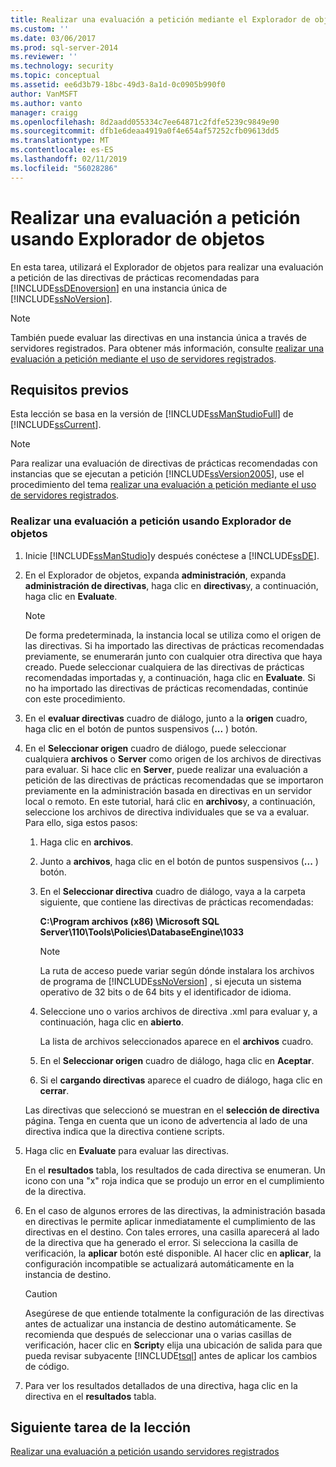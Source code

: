 ```yaml
---
title: Realizar una evaluación a petición mediante el Explorador de objetos | Microsoft Docs
ms.custom: ''
ms.date: 03/06/2017
ms.prod: sql-server-2014
ms.reviewer: ''
ms.technology: security
ms.topic: conceptual
ms.assetid: ee6d3b79-18bc-49d3-8a1d-0c0905b990f0
author: VanMSFT
ms.author: vanto
manager: craigg
ms.openlocfilehash: 8d2aadd055334c7ee64871c2fdfe5239c9849e90
ms.sourcegitcommit: dfb1e6deaa4919a0f4e654af57252cfb09613dd5
ms.translationtype: MT
ms.contentlocale: es-ES
ms.lasthandoff: 02/11/2019
ms.locfileid: "56028286"
---
```

# <a name="perform-an-on-demand-evaluation-by-using-object-explorer"></a>Realizar una evaluación a petición usando Explorador de objetos
  En esta tarea, utilizará el Explorador de objetos para realizar una evaluación a petición de las directivas de prácticas recomendadas para [!INCLUDE[ssDEnoversion](../includes/ssdenoversion-md.md)] en una instancia única de [!INCLUDE[ssNoVersion](../includes/ssnoversion-md.md)].  
  
> [!NOTE]  
>  También puede evaluar las directivas en una instancia única a través de servidores registrados. Para obtener más información, consulte [realizar una evaluación a petición mediante el uso de servidores registrados](../../2014/tutorials/perform-an-on-demand-evaluation-by-using-registered-servers.md).  
  
## <a name="prerequisites"></a>Requisitos previos  
 Esta lección se basa en la versión de [!INCLUDE[ssManStudioFull](../includes/ssmanstudiofull-md.md)] de [!INCLUDE[ssCurrent](../includes/sscurrent-md.md)].  
  
> [!NOTE]  
>  Para realizar una evaluación de directivas de prácticas recomendadas con instancias que se ejecutan a petición [!INCLUDE[ssVersion2005](../includes/ssversion2005-md.md)], use el procedimiento del tema [realizar una evaluación a petición mediante el uso de servidores registrados](../../2014/tutorials/perform-an-on-demand-evaluation-by-using-registered-servers.md).  
  
### <a name="to-perform-an-on-demand-evaluation-by-using-object-explorer"></a>Realizar una evaluación a petición usando Explorador de objetos  
  
1.  Inicie [!INCLUDE[ssManStudio](../includes/ssmanstudio-md.md)]y después conéctese a [!INCLUDE[ssDE](../includes/ssde-md.md)].  
  
2.  En el Explorador de objetos, expanda **administración**, expanda **administración de directivas**, haga clic en **directivas**y, a continuación, haga clic en **Evaluate**.  
  
    > [!NOTE]  
    >  De forma predeterminada, la instancia local se utiliza como el origen de las directivas. Si ha importado las directivas de prácticas recomendadas previamente, se enumerarán junto con cualquier otra directiva que haya creado. Puede seleccionar cualquiera de las directivas de prácticas recomendadas importadas y, a continuación, haga clic en **Evaluate**. Si no ha importado las directivas de prácticas recomendadas, continúe con este procedimiento.  
  
3.  En el **evaluar directivas** cuadro de diálogo, junto a la **origen** cuadro, haga clic en el botón de puntos suspensivos (**...** ) botón.  
  
4.  En el **Seleccionar origen** cuadro de diálogo, puede seleccionar cualquiera **archivos** o **Server** como origen de los archivos de directivas para evaluar. Si hace clic en **Server**, puede realizar una evaluación a petición de las directivas de prácticas recomendadas que se importaron previamente en la administración basada en directivas en un servidor local o remoto. En este tutorial, hará clic en **archivos**y, a continuación, seleccione los archivos de directiva individuales que se va a evaluar. Para ello, siga estos pasos:  
  
    1.  Haga clic en **archivos**.  
  
    2.  Junto a **archivos**, haga clic en el botón de puntos suspensivos (**...** ) botón.  
  
    3.  En el **Seleccionar directiva** cuadro de diálogo, vaya a la carpeta siguiente, que contiene las directivas de prácticas recomendadas:  
  
         **C:\Program archivos (x86) \Microsoft SQL Server\110\Tools\Policies\DatabaseEngine\1033**  
  
        > [!NOTE]  
        >  La ruta de acceso puede variar según dónde instalara los archivos de programa de [!INCLUDE[ssNoVersion](../includes/ssnoversion-md.md)] , si ejecuta un sistema operativo de 32 bits o de 64 bits y el identificador de idioma.  
  
    4.  Seleccione uno o varios archivos de directiva .xml para evaluar y, a continuación, haga clic en **abierto**.  
  
         La lista de archivos seleccionados aparece en el **archivos** cuadro.  
  
    5.  En el **Seleccionar origen** cuadro de diálogo, haga clic en **Aceptar**.  
  
    6.  Si el **cargando directivas** aparece el cuadro de diálogo, haga clic en **cerrar**.  
  
     Las directivas que seleccionó se muestran en el **selección de directiva** página. Tenga en cuenta que un icono de advertencia al lado de una directiva indica que la directiva contiene scripts.  
  
5.  Haga clic en **Evaluate** para evaluar las directivas.  
  
     En el **resultados** tabla, los resultados de cada directiva se enumeran. Un icono con una "x" roja indica que se produjo un error en el cumplimiento de la directiva.  
  
6.  En el caso de algunos errores de las directivas, la administración basada en directivas le permite aplicar inmediatamente el cumplimiento de las directivas en el destino. Con tales errores, una casilla aparecerá al lado de la directiva que ha generado el error. Si selecciona la casilla de verificación, la **aplicar** botón esté disponible. Al hacer clic en **aplicar**, la configuración incompatible se actualizará automáticamente en la instancia de destino.  
  
    > [!CAUTION]  
    >  Asegúrese de que entiende totalmente la configuración de las directivas antes de actualizar una instancia de destino automáticamente. Se recomienda que después de seleccionar una o varias casillas de verificación, hacer clic en **Script**y elija una ubicación de salida para que pueda revisar subyacente [!INCLUDE[tsql](../includes/tsql-md.md)] antes de aplicar los cambios de código.  
  
7.  Para ver los resultados detallados de una directiva, haga clic en la directiva en el **resultados** tabla.  
  
## <a name="next-task-in-lesson"></a>Siguiente tarea de la lección  
 [Realizar una evaluación a petición usando servidores registrados](../../2014/tutorials/perform-an-on-demand-evaluation-by-using-registered-servers.md)  
  
  
